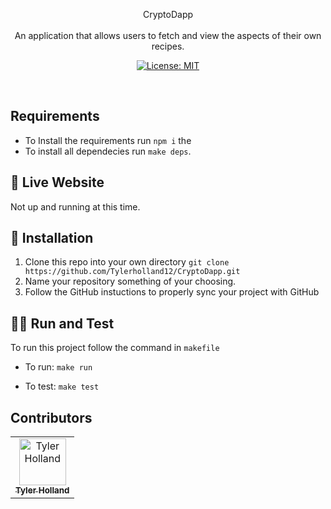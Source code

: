<p align="center">
CryptoDapp
<br>
<br>
An application that allows users to fetch and view the aspects of their own recipes. 
</p>
<p align="center">
  <a href="#" target="_blank">
    <img alt="License: MIT" src="https://img.shields.io/badge/License-MIT-yellow.svg" />
  </a>
</p>
<br>


## Requirements 
- To Install the requirements run `npm i` the 
- To install all dependecies run `make deps`. 

## 🎥 Live Website
Not up and running at this time.

## 🏁 Installation

1. Clone this repo into your own directory `git clone https://github.com/Tylerholland12/CryptoDapp.git`
1. Name your repository something of your choosing. 
1. Follow the GitHub instuctions to properly sync your project with GitHub

## 🏃🏾 Run and Test
To run this project follow the command in `makefile`

- To run:
`make run`

- To test:
`make test`

## Contributors

<table>
  <tr>
    <td align="center"><a href="https://github.com/tylerholland12"><img src="https://avatars1.githubusercontent.com/u/29693747?s=460&v=4" width="75px;" alt="Tyler Holland"/><br /><sub><b>Tyler Holland</b></sub></a><br/></td>
</table>